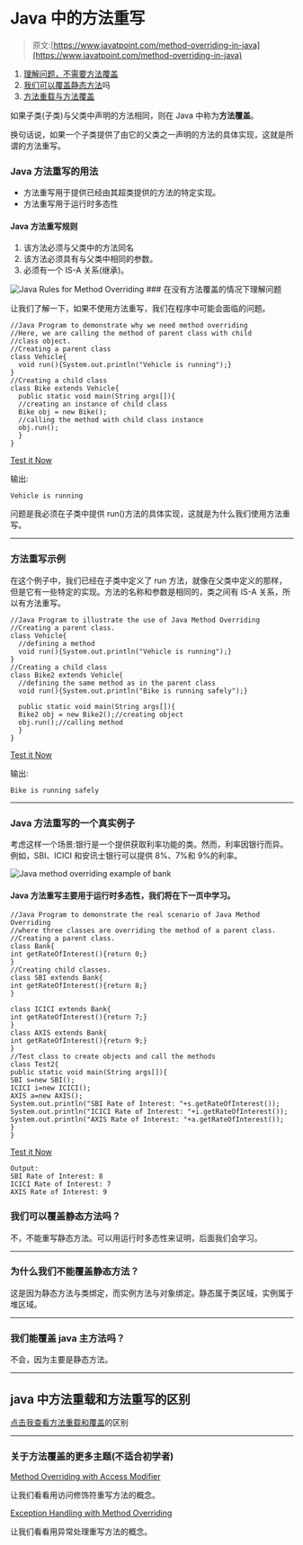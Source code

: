 # Java 中的方法重写

> 原文:[https://www.javatpoint.com/method-overriding-in-java](https://www.javatpoint.com/method-overriding-in-java)

1.  [理解问题，不需要方法覆盖](#moverproblem)
2.  [我们可以覆盖静态方法](#movercanstatic)吗
3.  [方法重载与方法覆盖](#moverdiff)

如果子类(子类)与父类中声明的方法相同，则在 Java 中称为**方法覆盖**。

换句话说，如果一个子类提供了由它的父类之一声明的方法的具体实现，这就是所谓的方法重写。

### Java 方法重写的用法

*   方法重写用于提供已经由其超类提供的方法的特定实现。
*   方法重写用于运行时多态性

#### Java 方法重写规则

1.  该方法必须与父类中的方法同名
2.  该方法必须具有与父类中相同的参数。
3.  必须有一个 IS-A 关系(继承)。

![Java Rules for Method Overriding](../Images/6a86c467177fbbd65485e9f4ef093884.png) ### 在没有方法覆盖的情况下理解问题

让我们了解一下，如果不使用方法重写，我们在程序中可能会面临的问题。

```
//Java Program to demonstrate why we need method overriding
//Here, we are calling the method of parent class with child
//class object.
//Creating a parent class
class Vehicle{
  void run(){System.out.println("Vehicle is running");}
}
//Creating a child class
class Bike extends Vehicle{
  public static void main(String args[]){
  //creating an instance of child class
  Bike obj = new Bike();
  //calling the method with child class instance
  obj.run();
  }
}

```

[Test it Now](https://www.javatpoint.com/opr/test.jsp?filename=Bike)

输出:

```
Vehicle is running

```

问题是我必须在子类中提供 run()方法的具体实现，这就是为什么我们使用方法重写。

* * *

 ### 方法重写示例

在这个例子中，我们已经在子类中定义了 run 方法，就像在父类中定义的那样，但是它有一些特定的实现。方法的名称和参数是相同的，类之间有 IS-A 关系，所以有方法重写。

```
//Java Program to illustrate the use of Java Method Overriding
//Creating a parent class.
class Vehicle{
  //defining a method
  void run(){System.out.println("Vehicle is running");}
}
//Creating a child class
class Bike2 extends Vehicle{
  //defining the same method as in the parent class
  void run(){System.out.println("Bike is running safely");}

  public static void main(String args[]){
  Bike2 obj = new Bike2();//creating object
  obj.run();//calling method
  }
}

```

[Test it Now](https://www.javatpoint.com/opr/test.jsp?filename=Bike2)

输出:

```
Bike is running safely

```

* * *

### Java 方法重写的一个真实例子

考虑这样一个场景:银行是一个提供获取利率功能的类。然而，利率因银行而异。例如，SBI、ICICI 和安讯士银行可以提供 8%、7%和 9%的利率。

![Java method overriding example of bank](../Images/351a92ca866431a8842dca6e5ae70c62.png)

#### Java 方法重写主要用于运行时多态性，我们将在下一页中学习。

```
//Java Program to demonstrate the real scenario of Java Method Overriding
//where three classes are overriding the method of a parent class.
//Creating a parent class.
class Bank{
int getRateOfInterest(){return 0;}
}
//Creating child classes.
class SBI extends Bank{
int getRateOfInterest(){return 8;}
}

class ICICI extends Bank{
int getRateOfInterest(){return 7;}
}
class AXIS extends Bank{
int getRateOfInterest(){return 9;}
}
//Test class to create objects and call the methods
class Test2{
public static void main(String args[]){
SBI s=new SBI();
ICICI i=new ICICI();
AXIS a=new AXIS();
System.out.println("SBI Rate of Interest: "+s.getRateOfInterest());
System.out.println("ICICI Rate of Interest: "+i.getRateOfInterest());
System.out.println("AXIS Rate of Interest: "+a.getRateOfInterest());
}
}

```

[Test it Now](https://www.javatpoint.com/opr/test.jsp?filename=Test2)

```
Output:
SBI Rate of Interest: 8
ICICI Rate of Interest: 7
AXIS Rate of Interest: 9

```

 ### 我们可以覆盖静态方法吗？

不，不能重写静态方法。可以用运行时多态性来证明，后面我们会学习。

* * *

### 为什么我们不能覆盖静态方法？

这是因为静态方法与类绑定，而实例方法与对象绑定。静态属于类区域，实例属于堆区域。

* * *

### 我们能覆盖 java 主方法吗？

不会，因为主要是静态方法。

* * *

 ## java 中方法重载和方法重写的区别

[点击我查看方法重载和覆盖](method-overloading-vs-method-overriding-in-java)的区别

* * *

### 关于方法覆盖的更多主题(不适合初学者)

[Method Overriding with Access Modifier](access-modifiers#accessoverriding)

让我们看看用访问修饰符重写方法的概念。

[Exception Handling with Method Overriding](exception-handling-with-method-overriding)

让我们看看用异常处理重写方法的概念。